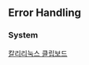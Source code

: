 ## Error Handling

### System

[칼리리눅스 클립보드](http://coashanee5.blogspot.com/2017/10/virtualbox-kali.html)

